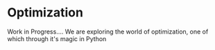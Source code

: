 # Optimization

Work in Progress....
We are exploring the world of optimization, one of which through it's magic in Python
